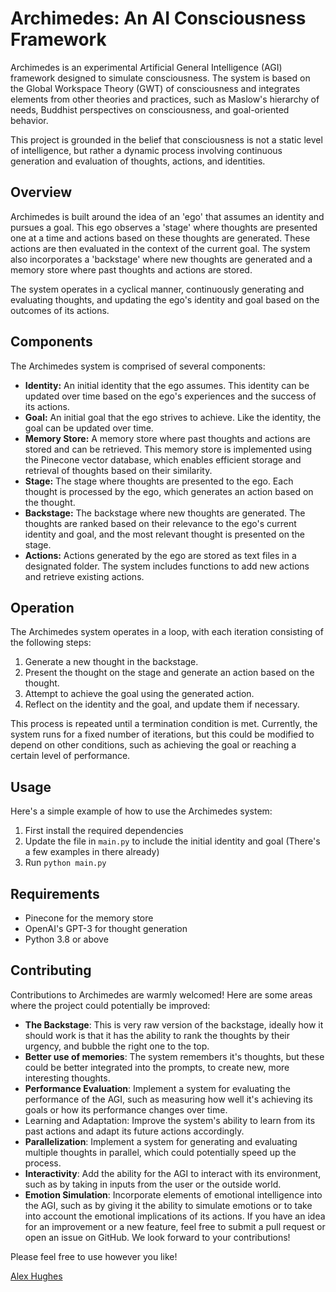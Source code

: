 # Archimedes: An AI Consciousness Framework

Archimedes is an experimental Artificial General Intelligence (AGI) framework designed to simulate consciousness. The system is based on the Global Workspace Theory (GWT) of consciousness and integrates elements from other theories and practices, such as Maslow's hierarchy of needs, Buddhist perspectives on consciousness, and goal-oriented behavior.

This project is grounded in the belief that consciousness is not a static level of intelligence, but rather a dynamic process involving continuous generation and evaluation of thoughts, actions, and identities.

## Overview

Archimedes is built around the idea of an 'ego' that assumes an identity and pursues a goal. This ego observes a 'stage' where thoughts are presented one at a time and actions based on these thoughts are generated. These actions are then evaluated in the context of the current goal. The system also incorporates a 'backstage' where new thoughts are generated and a memory store where past thoughts and actions are stored.

The system operates in a cyclical manner, continuously generating and evaluating thoughts, and updating the ego's identity and goal based on the outcomes of its actions.

## Components

The Archimedes system is comprised of several components:

- **Identity:** An initial identity that the ego assumes. This identity can be updated over time based on the ego's experiences and the success of its actions.
- **Goal:** An initial goal that the ego strives to achieve. Like the identity, the goal can be updated over time.
- **Memory Store:** A memory store where past thoughts and actions are stored and can be retrieved. This memory store is implemented using the Pinecone vector database, which enables efficient storage and retrieval of thoughts based on their similarity.
- **Stage:** The stage where thoughts are presented to the ego. Each thought is processed by the ego, which generates an action based on the thought.
- **Backstage:** The backstage where new thoughts are generated. The thoughts are ranked based on their relevance to the ego's current identity and goal, and the most relevant thought is presented on the stage.
- **Actions:** Actions generated by the ego are stored as text files in a designated folder. The system includes functions to add new actions and retrieve existing actions.

## Operation

The Archimedes system operates in a loop, with each iteration consisting of the following steps:

1. Generate a new thought in the backstage.
2. Present the thought on the stage and generate an action based on the thought.
3. Attempt to achieve the goal using the generated action.
4. Reflect on the identity and the goal, and update them if necessary.

This process is repeated until a termination condition is met. Currently, the system runs for a fixed number of iterations, but this could be modified to depend on other conditions, such as achieving the goal or reaching a certain level of performance.

## Usage

Here's a simple example of how to use the Archimedes system:

1. First install the required dependencies
2. Update the file in `main.py` to include the initial identity and goal (There's a few examples in there already)
3. Run `python main.py`

## Requirements

- Pinecone for the memory store
- OpenAI's GPT-3 for thought generation
- Python 3.8 or above

## Contributing

Contributions to Archimedes are warmly welcomed! Here are some areas where the project could potentially be improved:

- **The Backstage**: This is very raw version of the backstage, ideally how it should work is that it has the ability to rank the thoughts by their urgency, and bubble the right one to the top.
- **Better use of memories**: The system remembers it's thoughts, but these could be better integrated into the prompts, to create new, more interesting thoughts.
- **Performance Evaluation**: Implement a system for evaluating the performance of the AGI, such as measuring how well it's achieving its goals or how its performance changes over time.
- Learning and Adaptation: Improve the system's ability to learn from its past actions and adapt its future actions accordingly.
- **Parallelization**: Implement a system for generating and evaluating multiple thoughts in parallel, which could potentially speed up the process.
- **Interactivity**: Add the ability for the AGI to interact with its environment, such as by taking in inputs from the user or the outside world.
- **Emotion Simulation**: Incorporate elements of emotional intelligence into the AGI, such as by giving it the ability to simulate emotions or to take into account the emotional implications of its actions.
  If you have an idea for an improvement or a new feature, feel free to submit a pull request or open an issue on GitHub. We look forward to your contributions!

Please feel free to use however you like!

[Alex Hughes](https://alexhughes.io)
